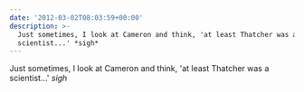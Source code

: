 ```yaml
---
date: '2012-03-02T08:03:59+00:00'
description: >-
  Just sometimes, I look at Cameron and think, 'at least Thatcher was a
  scientist...' *sigh*
---
```

Just sometimes, I look at Cameron and think, 'at least Thatcher was a scientist...' *sigh*
